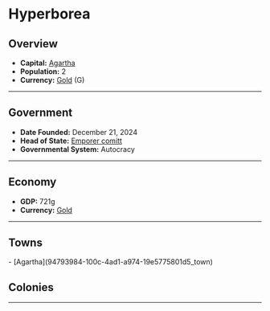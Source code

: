 <!--UNDEDITED FILE, remove this entire line if this file has been edited!-->
# <!--NAME-->Hyperborea<!--NAME-->

## Overview

- **Capital:** <!--CAPITAL_LINK-->[Agartha](94793984-100c-4ad1-a974-19e5775801d5_town)<!--CAPITAL_LINK-->
- **Population:** <!--POPULATION-->2<!--POPULATION-->
- **Currency:** <!--CURRENCY_LINK-->[Gold](Gold_currency)<!--CURRENCY_LINK--> (<!--CURRENCY_ABV-->G<!--CURRENCY_ABV-->)

---

## Government

- **Date Founded:** <!--FOUNDED-->December 21, 2024<!--FOUNDED-->
- **Head of State:** <!--LEADER_TITLE_LINK-->[Emporer comitt](comitt_user)<!--LEADER_TITLE_LINK-->
- **Governmental System:** <!--GOVERNMENT-->Autocracy<!--GOVERNMENT-->

---

## Economy

- **GDP:** <!--GDP-->721g<!--GDP-->
- **Currency:** <!--CURRENCY_LINK-->[Gold](Gold_currency)<!--CURRENCY_LINK-->

---

## Towns

<!--TOWNS-->- [Agartha](94793984-100c-4ad1-a974-19e5775801d5_town)<!--TOWNS-->

## Colonies

<!--COLONIES--><!--COLONIES-->

---